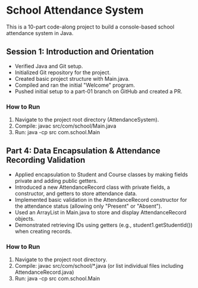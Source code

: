 # School Attendance System
This is a 10-part code-along project to build a console-based school attendance system in Java.

## Session 1: Introduction and Orientation
- Verified Java and Git setup.
- Initialized Git repository for the project.
- Created basic project structure with Main.java.
- Compiled and ran the initial "Welcome" program.
- Pushed initial setup to a part-01 branch on GitHub and created a PR.

### How to Run
1. Navigate to the project root directory (AttendanceSystem).
2. Compile: javac src/com/school/Main.java
3. Run: java -cp src com.school.Main

## Part 4: Data Encapsulation & Attendance Recording Validation
- Applied encapsulation to Student and Course classes by making fields private and adding public getters.
- Introduced a new AttendanceRecord class with private fields, a constructor, and getters to store attendance data.
- Implemented basic validation in the AttendanceRecord constructor for the attendance status (allowing only "Present" or "Absent").
- Used an ArrayList in Main.java to store and display AttendanceRecord objects.
- Demonstrated retrieving IDs using getters (e.g., student1.getStudentId()) when creating records.

### How to Run
1. Navigate to the project root directory.
2. Compile: javac src/com/school/*.java (or list individual files including AttendanceRecord.java)
3. Run: java -cp src com.school.Main
